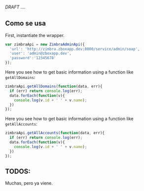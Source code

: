 ###### DRAFT ....

## Como se usa

First, instantiate the wrapper.
```javascript
var zimbraApi = new ZimbraAdminApi({
  'url': 'http://zimbra.zboxapp.dev:8000/service/admin/soap',
  'user': 'admin@zboxapp.dev',
  'password':'12345678'
});
```

Here you see how to get basic information using a function like `getAllDomains`:

```javascript
zimbraApi.getAllDomains(function(data, err){
  if (err) return console.log(err);
  data.forEach(function(v){
    console.log(v.id + ' ' + v.name);
  })
});
```

Here you see how to get basic information using a function like `getAllAccounts`:

```javascript
zimbraApi.getAllAccounts(function(data, err){
  if (err) return console.log(err);
  data.forEach(function(v){
    console.log(v.id + ' ' + v.name);
  })
});
```

## TODOS:

Muchas, pero ya viene.
